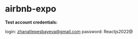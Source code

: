 # airbnb-expo

**Test account credentials:**

login: zhanatlepesbayeva@gmail.com
password: Reactjs2022@


